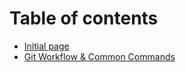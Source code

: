 # Table of contents

* [Initial page](README.md)
* [Git Workflow & Common Commands](git-workflow-and-common-commands.md)


